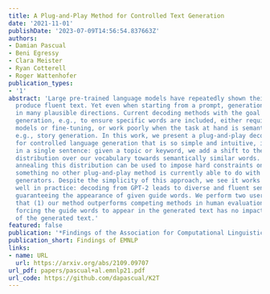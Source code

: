 ```yaml
---
title: A Plug-and-Play Method for Controlled Text Generation
date: '2021-11-01'
publishDate: '2023-07-09T14:56:54.837663Z'
authors:
- Damian Pascual
- Beni Egressy
- Clara Meister
- Ryan Cotterell
- Roger Wattenhofer
publication_types:
- '1'
abstract: 'Large pre-trained language models have repeatedly shown their ability to
  produce fluent text. Yet even when starting from a prompt, generation can continue
  in many plausible directions. Current decoding methods with the goal of controlling
  generation, e.g., to ensure specific words are included, either require additional
  models or fine-tuning, or work poorly when the task at hand is semantically unconstrained,
  e.g., story generation. In this work, we present a plug-and-play decoding method
  for controlled language generation that is so simple and intuitive, it can be described
  in a single sentence: given a topic or keyword, we add a shift to the probability
  distribution over our vocabulary towards semantically similar words. We show how
  annealing this distribution can be used to impose hard constraints on language generation,
  something no other plug-and-play method is currently able to do with SOTA language
  generators. Despite the simplicity of this approach, we see it works incredibly
  well in practice: decoding from GPT-2 leads to diverse and fluent sentences while
  guaranteeing the appearance of given guide words. We perform two user studies, revealing
  that (1) our method outperforms competing methods in human evaluations; and (2)
  forcing the guide words to appear in the generated text has no impact on the fluency
  of the generated text.'
featured: false
publication: '*Findings of the Association for Computational Linguistics: EMNLP 2021*'
publication_short: Findings of EMNLP
links:
- name: URL
  url: https://arxiv.org/abs/2109.09707
url_pdf: papers/pascual+al.emnlp21.pdf
url_code: https://github.com/dapascual/K2T
---
```


